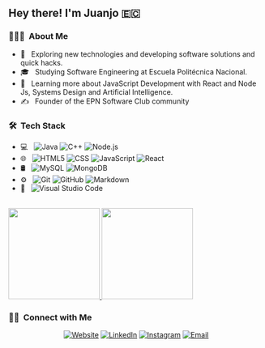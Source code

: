 <h2> Hey there! I'm Juanjo 🇪🇨</h2>

<h3> 👨🏻‍💻 &nbsp;About Me </h3>

- 🤔 &nbsp; Exploring new technologies and developing software solutions and quick hacks.
- 🎓 &nbsp; Studying Software Engineering at Escuela Politécnica Nacional.
- 🌱 &nbsp; Learning more about JavaScript Development with React and Node Js, Systems Design and Artificial Intelligence.
- ✍️ &nbsp; Founder of the EPN Software Club community 

<h3> 🛠 &nbsp;Tech Stack</h3>

- 💻 &nbsp;
  ![Java](https://img.shields.io/badge/-Java-333333?style=flat&logo=Java&logoColor=007396)
  ![C++](https://img.shields.io/badge/-C++-333333?style=flat&logo=C%2B%2B&logoColor=00599C)
  ![Node.js](https://img.shields.io/badge/-Node.js-333333?style=flat&logo=node.js)
- 🌐 &nbsp;
  ![HTML5](https://img.shields.io/badge/-HTML5-333333?style=flat&logo=HTML5)
  ![CSS](https://img.shields.io/badge/-CSS-333333?style=flat&logo=CSS3&logoColor=1572B6)
  ![JavaScript](https://img.shields.io/badge/-JavaScript-333333?style=flat&logo=javascript)
  ![React](https://img.shields.io/badge/-React-333333?style=flat&logo=react)
- 🛢 &nbsp;
  ![MySQL](https://img.shields.io/badge/-MySQL-333333?style=flat&logo=mysql)
  ![MongoDB](https://img.shields.io/badge/-MongoDB-333333?style=flat&logo=mongodb)
- ⚙️ &nbsp;
  ![Git](https://img.shields.io/badge/-Git-333333?style=flat&logo=git)
  ![GitHub](https://img.shields.io/badge/-GitHub-333333?style=flat&logo=github)
  ![Markdown](https://img.shields.io/badge/-Markdown-333333?style=flat&logo=markdown)
- 🔧 &nbsp;
  ![Visual Studio Code](https://img.shields.io/badge/-Visual%20Studio%20Code-333333?style=flat&logo=visual-studio-code&logoColor=007ACC)

<br/>

<a href="https://github.com/juanjodev02">
  <img height="180em" src="https://github-readme-stats.vercel.app/api?username=juanjodev02&theme=buefy&show_icons=true" />
  <img height="180em" src="https://github-readme-stats.vercel.app/api/top-langs/?username=juanjodev02&theme=buefy&layout=compact" />
</a>

<br/>

<h3> 🤝🏻 &nbsp;Connect with Me </h3>

<p align="center">
<a href="https://juanjodev02.github.io/"><img alt="Website" src="https://img.shields.io/badge/Website-www.juanjodev02.github.io-blue?style=flat-square&logo=google-chrome"></a>
<a href="https://www.linkedin.com/in/juan-jaramillo-98337b190/"><img alt="LinkedIn" src="https://img.shields.io/badge/LinkedIn-Juan%20Jose%20Jaramillo-blue?style=flat-square&logo=linkedin"></a>
<a href="https://www.instagram.com/juanjodev0/"><img alt="Instagram" src="https://img.shields.io/badge/Instagram-juanjodev02-blue?style=flat-square&logo=instagram"></a>
<a href="mailto:juanjodev02@icloud.com"><img alt="Email" src="https://img.shields.io/badge/Email-juanjodev02@icloud.com-blue?style=flat-square&logo=gmail"></a>
</p>
